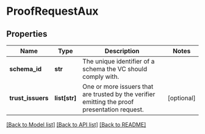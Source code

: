 # ProofRequestAux

## Properties
Name | Type | Description | Notes
------------ | ------------- | ------------- | -------------
**schema_id** | **str** | The unique identifier of a schema the VC should comply with. | 
**trust_issuers** | **list[str]** | One or more issuers that are trusted by the verifier emitting the proof presentation request. | [optional] 

[[Back to Model list]](../README.md#documentation-for-models) [[Back to API list]](../README.md#documentation-for-api-endpoints) [[Back to README]](../README.md)

